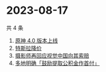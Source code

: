 # 2023-08-17

共 4 条

<!-- BEGIN ZHIHUSEARCH -->
<!-- 最后更新时间 Thu Aug 17 2023 00:14:09 GMT+0800 (China Standard Time) -->
1. [原神 4.0 版本上线](https://www.zhihu.com/search?q=原神%204.0%20版本上线)
1. [特斯拉降价](https://www.zhihu.com/search?q=特斯拉降价)
1. [摄影师再回应视觉中国向其索赔](https://www.zhihu.com/search?q=摄影师再回应视觉中国向其索赔)
1. [多地明确「鼓励提取公积金作首付」](https://www.zhihu.com/search?q=多地明确「鼓励提取公积金作首付」)
<!-- END ZHIHUSEARCH -->
